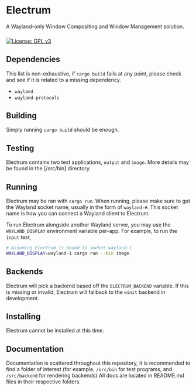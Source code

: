 # Electrum

A Wayland-only Window Compositing and Window Management solution.

###

[![License: GPL v3](https://img.shields.io/badge/License-GPL%20v3-blue.svg)](http://www.gnu.org/licenses/gpl-3.0)

## Dependencies

This list is non-exhaustive, if `cargo build` fails at any point, please check and see if it is related to a 
missing dependency.

- `wayland`
- `wayland-protocols`

## Building

Simply running `cargo build` should be enough.

<!-- TODO: Instructions for Systemd setup -->

## Testing

Electrum contains two test applications, `output` and `image`. More details may be found in the [/src/bin] directory.

## Running

Electrum may be ran with `cargo run`. When running, please make sure to get the Wayland socket name, usually in the
form of `wayland-#`. This socket name is how you can connect a Wayland client to Electrum.

To run Electrum alongside another Wayland server, you may use the `WAYLAND_DISPLAY` environment variable per-app.
For example, to run the `input` test,

```bash
# Assuming Electrum is bound to socket wayland-1
WAYLAND_DISPLAY=wayland-1 cargo run --bin image
```

## Backends

Electrum will pick a backend based off the `ELECTRUM_BACKEND` variable. If this is missing or invalid, Electrum will fallback to the `winit` backend in development.

## Installing

Electrum cannot be installed at this time.

## Documentation

Documentation is scattered throughout this repository, it is recommended to find a folder of interest (for example,
`/src/bin` for test programs, and `/src/backend` for rendering backends)
All docs are located in README.md files in their respective folders.
